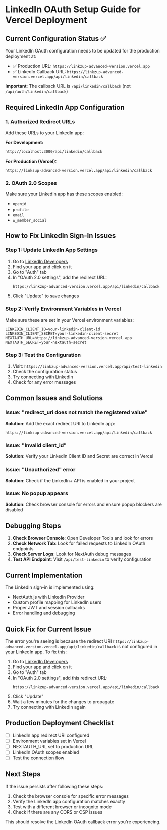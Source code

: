 # LinkedIn OAuth Setup Guide for Vercel Deployment

## Current Configuration Status ✅

Your LinkedIn OAuth configuration needs to be updated for the production deployment at:
- ✅ Production URL: `https://linkzup-advanced-version.vercel.app`
- ✅ LinkedIn Callback URL: `https://linkzup-advanced-version.vercel.app/api/linkedin/callback`

**Important**: The callback URL is `/api/linkedin/callback` (not `/api/auth/linkedin/callback`)

## Required LinkedIn App Configuration

### 1. Authorized Redirect URLs
Add these URLs to your LinkedIn app:

**For Development:**
```
http://localhost:3000/api/linkedin/callback
```

**For Production (Vercel):**
```
https://linkzup-advanced-version.vercel.app/api/linkedin/callback
```

### 2. OAuth 2.0 Scopes
Make sure your LinkedIn app has these scopes enabled:
- `openid`
- `profile`
- `email`
- `w_member_social`

## How to Fix LinkedIn Sign-In Issues

### Step 1: Update LinkedIn App Settings
1. Go to [LinkedIn Developers](https://www.linkedin.com/developers/)
2. Find your app and click on it
3. Go to "Auth" tab
4. In "OAuth 2.0 settings", add the redirect URL:
   ```
   https://linkzup-advanced-version.vercel.app/api/linkedin/callback
   ```
5. Click "Update" to save changes

### Step 2: Verify Environment Variables in Vercel
Make sure these are set in your Vercel environment variables:
```
LINKEDIN_CLIENT_ID=your-linkedin-client-id
LINKEDIN_CLIENT_SECRET=your-linkedin-client-secret
NEXTAUTH_URL=https://linkzup-advanced-version.vercel.app
NEXTAUTH_SECRET=your-nextauth-secret
```

### Step 3: Test the Configuration
1. Visit: `https://linkzup-advanced-version.vercel.app/api/test-linkedin`
2. Check the configuration status
3. Try connecting with LinkedIn
4. Check for any error messages

## Common Issues and Solutions

### Issue: "redirect_uri does not match the registered value"
**Solution**: Add the exact redirect URI to LinkedIn app:
```
https://linkzup-advanced-version.vercel.app/api/linkedin/callback
```

### Issue: "Invalid client_id"
**Solution**: Verify your LinkedIn Client ID and Secret are correct in Vercel

### Issue: "Unauthorized" error
**Solution**: Check if the LinkedIn+ API is enabled in your project

### Issue: No popup appears
**Solution**: Check browser console for errors and ensure popup blockers are disabled

## Debugging Steps

1. **Check Browser Console**: Open Developer Tools and look for errors
2. **Check Network Tab**: Look for failed requests to LinkedIn OAuth endpoints
3. **Check Server Logs**: Look for NextAuth debug messages
4. **Test API Endpoint**: Visit `/api/test-linkedin` to verify configuration

## Current Implementation

The LinkedIn sign-in is implemented using:
- NextAuth.js with LinkedIn Provider
- Custom profile mapping for LinkedIn users
- Proper JWT and session callbacks
- Error handling and debugging

## Quick Fix for Current Issue

The error you're seeing is because the redirect URI `https://linkzup-advanced-version.vercel.app/api/linkedin/callback` is not configured in your LinkedIn app. To fix this:

1. Go to [LinkedIn Developers](https://www.linkedin.com/developers/)
2. Find your app and click on it
3. Go to "Auth" tab
4. In "OAuth 2.0 settings", add this redirect URL:
   ```
   https://linkzup-advanced-version.vercel.app/api/linkedin/callback
   ```
5. Click "Update"
6. Wait a few minutes for the changes to propagate
7. Try connecting with LinkedIn again

## Production Deployment Checklist

- [ ] LinkedIn app redirect URI configured
- [ ] Environment variables set in Vercel
- [ ] NEXTAUTH_URL set to production URL
- [ ] LinkedIn OAuth scopes enabled
- [ ] Test the connection flow

## Next Steps

If the issue persists after following these steps:
1. Check the browser console for specific error messages
2. Verify the LinkedIn app configuration matches exactly
3. Test with a different browser or incognito mode
4. Check if there are any CORS or CSP issues

This should resolve the LinkedIn OAuth callback error you're experiencing.
